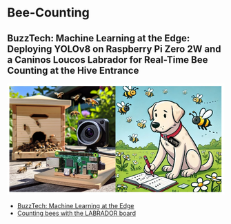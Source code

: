 # Bee-Counting

BuzzTech: Machine Learning at the Edge: Deploying YOLOv8 on Raspberry Pi Zero 2W and a Caninos Loucos Labrador for Real-Time Bee Counting at the Hive Entrance
---
<div align="center">
<img src="portada.jpeg" alt="Image" width="600">
</div>

- [BuzzTech: Machine Learning at the Edge](https://www.hackster.io/518000/buzztech-machine-learning-at-the-edge-07c951)
- [Counting bees with the LABRADOR board](https://www.hackster.io/mjrobot/counting-bees-with-the-labrador-board-3c2e1f)
